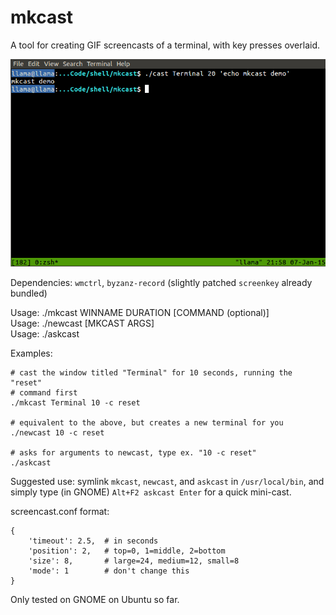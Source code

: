 # mkcast

A tool for creating GIF screencasts of a terminal, with key presses overlaid.

![](demo.gif)

Dependencies: `wmctrl`, `byzanz-record` (slightly patched `screenkey` already bundled)

Usage: ./mkcast WINNAME DURATION [COMMAND (optional)]  
Usage: ./newcast [MKCAST ARGS]  
Usage: ./askcast

Examples:

    # cast the window titled "Terminal" for 10 seconds, running the "reset"
    # command first
    ./mkcast Terminal 10 -c reset

    # equivalent to the above, but creates a new terminal for you
    ./newcast 10 -c reset

    # asks for arguments to newcast, type ex. "10 -c reset"
    ./askcast

Suggested use: symlink `mkcast`, `newcast`, and `askcast` in `/usr/local/bin`, and simply type (in GNOME) `Alt+F2 askcast Enter` for a quick mini-cast.

screencast.conf format:

    {
        'timeout': 2.5,  # in seconds
        'position': 2,   # top=0, 1=middle, 2=bottom
        'size': 8,       # large=24, medium=12, small=8
        'mode': 1        # don't change this
    }

Only tested on GNOME on Ubuntu so far.
